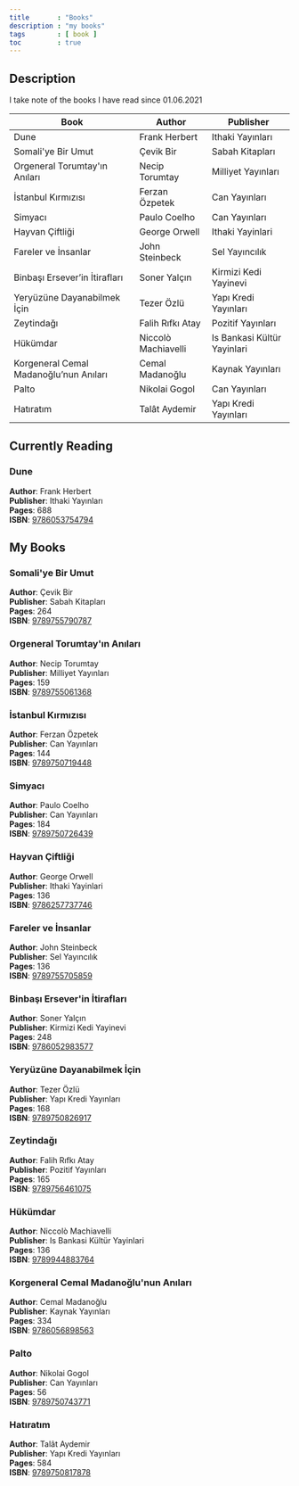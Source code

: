 ```yaml
---
title       : "Books"
description : "my books"
tags        : [ book ]
toc         : true
--- 
```



## Description
I take note of the books I have read since 01.06.2021

| Book      | Author | Publisher |
| ----------- | ----------- | ----------- |
| Dune     | Frank Herbert          | Ithaki  Yayınları       |
| Somali'ye Bir Umut      | Çevik Bir         | Sabah Kitapları       |
| Orgeneral Torumtay'ın Anıları      | Necip Torumtay         | Milliyet Yayınları       |
| İstanbul Kırmızısı      | Ferzan Özpetek         | Can Yayınları       |
| Simyacı   | Paulo Coelho          | Can Yayınları       |
| Hayvan Çiftliği   | George Orwell          | Ithaki Yayinlari       |
| Fareler ve İnsanlar   | John Steinbeck          | Sel Yayıncılık       |
| Binbaşı Ersever’in İtirafları   | Soner Yalçın          | Kirmizi Kedi Yayinevi       |
| Yeryüzüne Dayanabilmek İçin   | Tezer Özlü          | Yapı Kredi Yayınları       |
| Zeytindağı   | Falih Rıfkı Atay          | Pozitif Yayınları       |
| Hükümdar   | Niccolò Machiavelli          | Is Bankasi Kültür Yayinlari       |
| Korgeneral Cemal Madanoğlu’nun Anıları   | Cemal Madanoğlu          | Kaynak Yayınları       |
| Palto   | Nikolai Gogol          | Can Yayınları       |
| Hatıratım   | Talât Aydemir          | Yapı Kredi Yayınları        |


## Currently Reading

### Dune
**Author**: Frank Herbert   
**Publisher**: Ithaki  Yayınları  
**Pages**: 688    
**ISBN**: [9786053754794](https://isbnsearch.org/isbn/9786053754794) 

## My Books

### Somali'ye Bir Umut
**Author**: Çevik Bir   
**Publisher**: Sabah Kitapları  
**Pages**: 264    
**ISBN**: [9789755790787](https://isbnsearch.org/isbn/9789755790787) 

### Orgeneral Torumtay'ın Anıları
**Author**: Necip Torumtay   
**Publisher**: Milliyet Yayınları  
**Pages**: 159    
**ISBN**: [9789755061368](https://isbnsearch.org/isbn/9789755061368) 

### İstanbul Kırmızısı
**Author**: Ferzan Özpetek   
**Publisher**: Can Yayınları  
**Pages**: 144  
**ISBN**: [9789750719448](https://isbnsearch.org/isbn/9789750719448)  

### Simyacı
**Author**: Paulo Coelho   
**Publisher**: Can Yayınları  
**Pages**: 184  
**ISBN**: [9789750726439](https://isbnsearch.org/isbn/9789750726439)  

### Hayvan Çiftliği
**Author**: George Orwell  
**Publisher**: Ithaki Yayinlari   
**Pages**: 136  
**ISBN**: [9786257737746](https://isbnsearch.org/isbn/9786257737746)  

### Fareler ve İnsanlar
**Author**: John Steinbeck  
**Publisher**: Sel Yayıncılık   
**Pages**: 136  
**ISBN**: [9789755705859](https://isbnsearch.org/isbn/9789755705859)  

### Binbaşı Ersever'in İtirafları
**Author**: Soner Yalçın  
**Publisher**: Kirmizi Kedi Yayinevi  
**Pages**: 248  
**ISBN**: [9786052983577](https://isbnsearch.org/isbn/9786052983577)  

### Yeryüzüne Dayanabilmek İçin
**Author**: Tezer Özlü   
**Publisher**: Yapı Kredi Yayınları   
**Pages**: 168  
**ISBN**: [9789750826917](https://isbnsearch.org/isbn/9789750826917)  

### Zeytindağı
**Author**: Falih Rıfkı Atay  
**Publisher**: Pozitif Yayınları   
**Pages**: 165    
**ISBN**: [9789756461075](https://isbnsearch.org/isbn/9789756461075)  

### Hükümdar
**Author**: Niccolò Machiavelli  
**Publisher**: Is Bankasi Kültür Yayinlari   
**Pages**: 136  
**ISBN**: [9789944883764](https://isbnsearch.org/isbn/9789944883764)  

### Korgeneral Cemal Madanoğlu'nun Anıları
**Author**: Cemal Madanoğlu   
**Publisher**: Kaynak Yayınları   
**Pages**: 334  
**ISBN**: [9786056898563](https://isbnsearch.org/isbn/9786056898563)  

### Palto
**Author**: Nikolai Gogol   
**Publisher**: Can Yayınları  
**Pages**: 56  
**ISBN**: [9789750743771](https://isbnsearch.org/isbn/9789750743771)  

### Hatıratım
**Author**: Talât Aydemir   
**Publisher**: Yapı Kredi Yayınları   
**Pages**: 584      
**ISBN**: [9789750817878](https://isbnsearch.org/isbn/9789750817878)    





